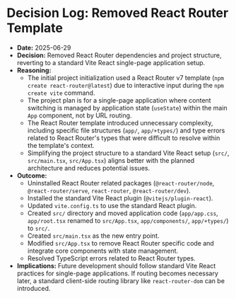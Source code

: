 # Decision Log: Removed React Router Template

- **Date:** 2025-06-29
- **Decision:** Removed React Router dependencies and project structure, reverting to a standard Vite React single-page application setup.
- **Reasoning:**
  - The initial project initialization used a React Router v7 template (`npm create react-router@latest`) due to interactive input during the `npm create vite` command.
  - The project plan is for a single-page application where content switching is managed by application state (`useState`) within the main `App` component, not by URL routing.
  - The React Router template introduced unnecessary complexity, including specific file structures (`app/`, `app/+types/`) and type errors related to React Router's types that were difficult to resolve within the template's context.
  - Simplifying the project structure to a standard Vite React setup (`src/`, `src/main.tsx`, `src/App.tsx`) aligns better with the planned architecture and reduces potential issues.
- **Outcome:**
  - Uninstalled React Router related packages (`@react-router/node`, `@react-router/serve`, `react-router`, `@react-router/dev`).
  - Installed the standard Vite React plugin (`@vitejs/plugin-react`).
  - Updated `vite.config.ts` to use the standard React plugin.
  - Created `src/` directory and moved application code (`app/app.css`, `app/root.tsx` renamed to `src/App.tsx`, `app/components/`, `app/+types/`) to `src/`.
  - Created `src/main.tsx` as the new entry point.
  - Modified `src/App.tsx` to remove React Router specific code and integrate core components with state management.
  - Resolved TypeScript errors related to React Router types.
- **Implications:** Future development should follow standard Vite React practices for single-page applications. If routing becomes necessary later, a standard client-side routing library like `react-router-dom` can be introduced.
